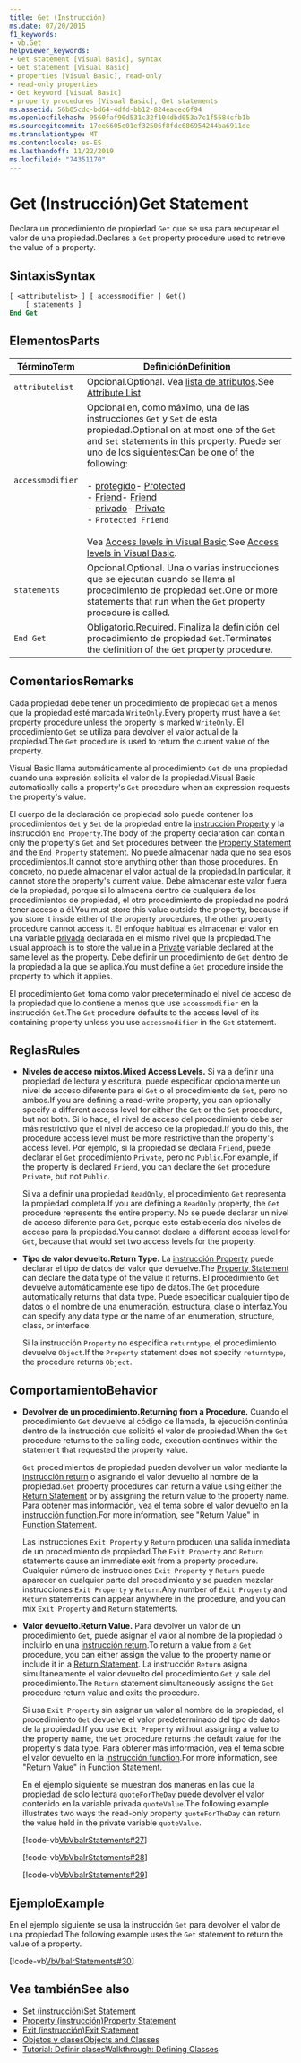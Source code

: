 ```yaml
---
title: Get (Instrucción)
ms.date: 07/20/2015
f1_keywords:
- vb.Get
helpviewer_keywords:
- Get statement [Visual Basic], syntax
- Get statement [Visual Basic]
- properties [Visual Basic], read-only
- read-only properties
- Get keyword [Visual Basic]
- property procedures [Visual Basic], Get statements
ms.assetid: 56b05cdc-bd64-4dfd-bb12-824eacec6f94
ms.openlocfilehash: 9560faf90d531c32f104dbd053a7c1f5584cfb1b
ms.sourcegitcommit: 17ee6605e01ef32506f8fdc686954244ba6911de
ms.translationtype: MT
ms.contentlocale: es-ES
ms.lasthandoff: 11/22/2019
ms.locfileid: "74351170"
---
```

# <a name="get-statement"></a><span data-ttu-id="15ede-102">Get (Instrucción)</span><span class="sxs-lookup"><span data-stu-id="15ede-102">Get Statement</span></span>
<span data-ttu-id="15ede-103">Declara un procedimiento de propiedad `Get` que se usa para recuperar el valor de una propiedad.</span><span class="sxs-lookup"><span data-stu-id="15ede-103">Declares a `Get` property procedure used to retrieve the value of a property.</span></span>  
  
## <a name="syntax"></a><span data-ttu-id="15ede-104">Sintaxis</span><span class="sxs-lookup"><span data-stu-id="15ede-104">Syntax</span></span>  
  
```vb  
[ <attributelist> ] [ accessmodifier ] Get()  
    [ statements ]  
End Get  
```  
  
## <a name="parts"></a><span data-ttu-id="15ede-105">Elementos</span><span class="sxs-lookup"><span data-stu-id="15ede-105">Parts</span></span>  
  
|<span data-ttu-id="15ede-106">Término</span><span class="sxs-lookup"><span data-stu-id="15ede-106">Term</span></span>|<span data-ttu-id="15ede-107">Definición</span><span class="sxs-lookup"><span data-stu-id="15ede-107">Definition</span></span>|  
|---|---|  
|`attributelist`|<span data-ttu-id="15ede-108">Opcional.</span><span class="sxs-lookup"><span data-stu-id="15ede-108">Optional.</span></span> <span data-ttu-id="15ede-109">Vea [lista de atributos](../../../visual-basic/language-reference/statements/attribute-list.md).</span><span class="sxs-lookup"><span data-stu-id="15ede-109">See [Attribute List](../../../visual-basic/language-reference/statements/attribute-list.md).</span></span>|  
|`accessmodifier`|<span data-ttu-id="15ede-110">Opcional en, como máximo, una de las instrucciones `Get` y `Set` de esta propiedad.</span><span class="sxs-lookup"><span data-stu-id="15ede-110">Optional on at most one of the `Get` and `Set` statements in this property.</span></span> <span data-ttu-id="15ede-111">Puede ser uno de los siguientes:</span><span class="sxs-lookup"><span data-stu-id="15ede-111">Can be one of the following:</span></span><br /><br /> <span data-ttu-id="15ede-112">-   [protegido](../../../visual-basic/language-reference/modifiers/protected.md)</span><span class="sxs-lookup"><span data-stu-id="15ede-112">-   [Protected](../../../visual-basic/language-reference/modifiers/protected.md)</span></span><br /><span data-ttu-id="15ede-113">-   [Friend](../../../visual-basic/language-reference/modifiers/friend.md)</span><span class="sxs-lookup"><span data-stu-id="15ede-113">-   [Friend](../../../visual-basic/language-reference/modifiers/friend.md)</span></span><br /><span data-ttu-id="15ede-114">-   [privado](../../../visual-basic/language-reference/modifiers/private.md)</span><span class="sxs-lookup"><span data-stu-id="15ede-114">-   [Private](../../../visual-basic/language-reference/modifiers/private.md)</span></span><br />-   `Protected Friend`<br /><br /> <span data-ttu-id="15ede-115">Vea [Access levels in Visual Basic](../../../visual-basic/programming-guide/language-features/declared-elements/access-levels.md).</span><span class="sxs-lookup"><span data-stu-id="15ede-115">See [Access levels in Visual Basic](../../../visual-basic/programming-guide/language-features/declared-elements/access-levels.md).</span></span>|  
|`statements`|<span data-ttu-id="15ede-116">Opcional.</span><span class="sxs-lookup"><span data-stu-id="15ede-116">Optional.</span></span> <span data-ttu-id="15ede-117">Una o varias instrucciones que se ejecutan cuando se llama al procedimiento de propiedad `Get`.</span><span class="sxs-lookup"><span data-stu-id="15ede-117">One or more statements that run when the `Get` property procedure is called.</span></span>|  
|`End Get`|<span data-ttu-id="15ede-118">Obligatorio.</span><span class="sxs-lookup"><span data-stu-id="15ede-118">Required.</span></span> <span data-ttu-id="15ede-119">Finaliza la definición del procedimiento de propiedad `Get`.</span><span class="sxs-lookup"><span data-stu-id="15ede-119">Terminates the definition of the `Get` property procedure.</span></span>|  
  
## <a name="remarks"></a><span data-ttu-id="15ede-120">Comentarios</span><span class="sxs-lookup"><span data-stu-id="15ede-120">Remarks</span></span>  
 <span data-ttu-id="15ede-121">Cada propiedad debe tener un procedimiento de propiedad `Get` a menos que la propiedad esté marcada `WriteOnly`.</span><span class="sxs-lookup"><span data-stu-id="15ede-121">Every property must have a `Get` property procedure unless the property is marked `WriteOnly`.</span></span> <span data-ttu-id="15ede-122">El procedimiento `Get` se utiliza para devolver el valor actual de la propiedad.</span><span class="sxs-lookup"><span data-stu-id="15ede-122">The `Get` procedure is used to return the current value of the property.</span></span>  
  
 <span data-ttu-id="15ede-123">Visual Basic llama automáticamente al procedimiento `Get` de una propiedad cuando una expresión solicita el valor de la propiedad.</span><span class="sxs-lookup"><span data-stu-id="15ede-123">Visual Basic automatically calls a property's `Get` procedure when an expression requests the property's value.</span></span>  
  
 <span data-ttu-id="15ede-124">El cuerpo de la declaración de propiedad solo puede contener los procedimientos `Get` y `Set` de la propiedad entre la [instrucción Property](../../../visual-basic/language-reference/statements/property-statement.md) y la instrucción `End Property`.</span><span class="sxs-lookup"><span data-stu-id="15ede-124">The body of the property declaration can contain only the property's `Get` and `Set` procedures between the [Property Statement](../../../visual-basic/language-reference/statements/property-statement.md) and the `End Property` statement.</span></span> <span data-ttu-id="15ede-125">No puede almacenar nada que no sea esos procedimientos.</span><span class="sxs-lookup"><span data-stu-id="15ede-125">It cannot store anything other than those procedures.</span></span> <span data-ttu-id="15ede-126">En concreto, no puede almacenar el valor actual de la propiedad.</span><span class="sxs-lookup"><span data-stu-id="15ede-126">In particular, it cannot store the property's current value.</span></span> <span data-ttu-id="15ede-127">Debe almacenar este valor fuera de la propiedad, porque si lo almacena dentro de cualquiera de los procedimientos de propiedad, el otro procedimiento de propiedad no podrá tener acceso a él.</span><span class="sxs-lookup"><span data-stu-id="15ede-127">You must store this value outside the property, because if you store it inside either of the property procedures, the other property procedure cannot access it.</span></span> <span data-ttu-id="15ede-128">El enfoque habitual es almacenar el valor en una variable [privada](../../../visual-basic/language-reference/modifiers/private.md) declarada en el mismo nivel que la propiedad.</span><span class="sxs-lookup"><span data-stu-id="15ede-128">The usual approach is to store the value in a [Private](../../../visual-basic/language-reference/modifiers/private.md) variable declared at the same level as the property.</span></span> <span data-ttu-id="15ede-129">Debe definir un procedimiento de `Get` dentro de la propiedad a la que se aplica.</span><span class="sxs-lookup"><span data-stu-id="15ede-129">You must define a `Get` procedure inside the property to which it applies.</span></span>  
  
 <span data-ttu-id="15ede-130">El procedimiento `Get` toma como valor predeterminado el nivel de acceso de la propiedad que lo contiene a menos que use `accessmodifier` en la instrucción `Get`.</span><span class="sxs-lookup"><span data-stu-id="15ede-130">The `Get` procedure defaults to the access level of its containing property unless you use `accessmodifier` in the `Get` statement.</span></span>  
  
## <a name="rules"></a><span data-ttu-id="15ede-131">Reglas</span><span class="sxs-lookup"><span data-stu-id="15ede-131">Rules</span></span>  
  
- <span data-ttu-id="15ede-132">**Niveles de acceso mixtos.**</span><span class="sxs-lookup"><span data-stu-id="15ede-132">**Mixed Access Levels.**</span></span> <span data-ttu-id="15ede-133">Si va a definir una propiedad de lectura y escritura, puede especificar opcionalmente un nivel de acceso diferente para el `Get` o el procedimiento de `Set`, pero no ambos.</span><span class="sxs-lookup"><span data-stu-id="15ede-133">If you are defining a read-write property, you can optionally specify a different access level for either the `Get` or the `Set` procedure, but not both.</span></span> <span data-ttu-id="15ede-134">Si lo hace, el nivel de acceso del procedimiento debe ser más restrictivo que el nivel de acceso de la propiedad.</span><span class="sxs-lookup"><span data-stu-id="15ede-134">If you do this, the procedure access level must be more restrictive than the property's access level.</span></span> <span data-ttu-id="15ede-135">Por ejemplo, si la propiedad se declara `Friend`, puede declarar el `Get` procedimiento `Private`, pero no `Public`.</span><span class="sxs-lookup"><span data-stu-id="15ede-135">For example, if the property is declared `Friend`, you can declare the `Get` procedure `Private`, but not `Public`.</span></span>  
  
     <span data-ttu-id="15ede-136">Si va a definir una propiedad `ReadOnly`, el procedimiento `Get` representa la propiedad completa.</span><span class="sxs-lookup"><span data-stu-id="15ede-136">If you are defining a `ReadOnly` property, the `Get` procedure represents the entire property.</span></span> <span data-ttu-id="15ede-137">No se puede declarar un nivel de acceso diferente para `Get`, porque esto establecería dos niveles de acceso para la propiedad.</span><span class="sxs-lookup"><span data-stu-id="15ede-137">You cannot declare a different access level for `Get`, because that would set two access levels for the property.</span></span>  
  
- <span data-ttu-id="15ede-138">**Tipo de valor devuelto.**</span><span class="sxs-lookup"><span data-stu-id="15ede-138">**Return Type.**</span></span> <span data-ttu-id="15ede-139">La [instrucción Property](../../../visual-basic/language-reference/statements/property-statement.md) puede declarar el tipo de datos del valor que devuelve.</span><span class="sxs-lookup"><span data-stu-id="15ede-139">The [Property Statement](../../../visual-basic/language-reference/statements/property-statement.md) can declare the data type of the value it returns.</span></span> <span data-ttu-id="15ede-140">El procedimiento `Get` devuelve automáticamente ese tipo de datos.</span><span class="sxs-lookup"><span data-stu-id="15ede-140">The `Get` procedure automatically returns that data type.</span></span> <span data-ttu-id="15ede-141">Puede especificar cualquier tipo de datos o el nombre de una enumeración, estructura, clase o interfaz.</span><span class="sxs-lookup"><span data-stu-id="15ede-141">You can specify any data type or the name of an enumeration, structure, class, or interface.</span></span>  
  
     <span data-ttu-id="15ede-142">Si la instrucción `Property` no especifica `returntype`, el procedimiento devuelve `Object`.</span><span class="sxs-lookup"><span data-stu-id="15ede-142">If the `Property` statement does not specify `returntype`, the procedure returns `Object`.</span></span>  
  
## <a name="behavior"></a><span data-ttu-id="15ede-143">Comportamiento</span><span class="sxs-lookup"><span data-stu-id="15ede-143">Behavior</span></span>  
  
- <span data-ttu-id="15ede-144">**Devolver de un procedimiento.**</span><span class="sxs-lookup"><span data-stu-id="15ede-144">**Returning from a Procedure.**</span></span> <span data-ttu-id="15ede-145">Cuando el procedimiento `Get` devuelve al código de llamada, la ejecución continúa dentro de la instrucción que solicitó el valor de propiedad.</span><span class="sxs-lookup"><span data-stu-id="15ede-145">When the `Get` procedure returns to the calling code, execution continues within the statement that requested the property value.</span></span>  
  
     <span data-ttu-id="15ede-146">`Get` procedimientos de propiedad pueden devolver un valor mediante la [instrucción return](../../../visual-basic/language-reference/statements/return-statement.md) o asignando el valor devuelto al nombre de la propiedad.</span><span class="sxs-lookup"><span data-stu-id="15ede-146">`Get` property procedures can return a value using either the [Return Statement](../../../visual-basic/language-reference/statements/return-statement.md) or by assigning the return value to the property name.</span></span> <span data-ttu-id="15ede-147">Para obtener más información, vea el tema sobre el valor devuelto en la [instrucción function](../../../visual-basic/language-reference/statements/function-statement.md).</span><span class="sxs-lookup"><span data-stu-id="15ede-147">For more information, see "Return Value" in [Function Statement](../../../visual-basic/language-reference/statements/function-statement.md).</span></span>  
  
     <span data-ttu-id="15ede-148">Las instrucciones `Exit Property` y `Return` producen una salida inmediata de un procedimiento de propiedad.</span><span class="sxs-lookup"><span data-stu-id="15ede-148">The `Exit Property` and `Return` statements cause an immediate exit from a property procedure.</span></span> <span data-ttu-id="15ede-149">Cualquier número de instrucciones `Exit Property` y `Return` puede aparecer en cualquier parte del procedimiento y se pueden mezclar instrucciones `Exit Property` y `Return`.</span><span class="sxs-lookup"><span data-stu-id="15ede-149">Any number of `Exit Property` and `Return` statements can appear anywhere in the procedure, and you can mix `Exit Property` and `Return` statements.</span></span>  
  
- <span data-ttu-id="15ede-150">**Valor devuelto.**</span><span class="sxs-lookup"><span data-stu-id="15ede-150">**Return Value.**</span></span> <span data-ttu-id="15ede-151">Para devolver un valor de un procedimiento `Get`, puede asignar el valor al nombre de la propiedad o incluirlo en una [instrucción return](../../../visual-basic/language-reference/statements/return-statement.md).</span><span class="sxs-lookup"><span data-stu-id="15ede-151">To return a value from a `Get` procedure, you can either assign the value to the property name or include it in a [Return Statement](../../../visual-basic/language-reference/statements/return-statement.md).</span></span> <span data-ttu-id="15ede-152">La instrucción `Return` asigna simultáneamente el valor devuelto del procedimiento `Get` y sale del procedimiento.</span><span class="sxs-lookup"><span data-stu-id="15ede-152">The `Return` statement simultaneously assigns the `Get` procedure return value and exits the procedure.</span></span>  
  
     <span data-ttu-id="15ede-153">Si usa `Exit Property` sin asignar un valor al nombre de la propiedad, el procedimiento `Get` devuelve el valor predeterminado del tipo de datos de la propiedad.</span><span class="sxs-lookup"><span data-stu-id="15ede-153">If you use `Exit Property` without assigning a value to the property name, the `Get` procedure returns the default value for the property's data type.</span></span> <span data-ttu-id="15ede-154">Para obtener más información, vea el tema sobre el valor devuelto en la [instrucción function](../../../visual-basic/language-reference/statements/function-statement.md).</span><span class="sxs-lookup"><span data-stu-id="15ede-154">For more information, see "Return Value" in [Function Statement](../../../visual-basic/language-reference/statements/function-statement.md).</span></span>  
  
     <span data-ttu-id="15ede-155">En el ejemplo siguiente se muestran dos maneras en las que la propiedad de solo lectura `quoteForTheDay` puede devolver el valor contenido en la variable privada `quoteValue`.</span><span class="sxs-lookup"><span data-stu-id="15ede-155">The following example illustrates two ways the read-only property `quoteForTheDay` can return the value held in the private variable `quoteValue`.</span></span>  
  
     [!code-vb[VbVbalrStatements#27](~/samples/snippets/visualbasic/VS_Snippets_VBCSharp/VbVbalrStatements/VB/Class1.vb#27)]  
  
     [!code-vb[VbVbalrStatements#28](~/samples/snippets/visualbasic/VS_Snippets_VBCSharp/VbVbalrStatements/VB/Class1.vb#28)]  
  
     [!code-vb[VbVbalrStatements#29](~/samples/snippets/visualbasic/VS_Snippets_VBCSharp/VbVbalrStatements/VB/Class1.vb#29)]  
  
## <a name="example"></a><span data-ttu-id="15ede-156">Ejemplo</span><span class="sxs-lookup"><span data-stu-id="15ede-156">Example</span></span>  
 <span data-ttu-id="15ede-157">En el ejemplo siguiente se usa la instrucción `Get` para devolver el valor de una propiedad.</span><span class="sxs-lookup"><span data-stu-id="15ede-157">The following example uses the `Get` statement to return the value of a property.</span></span>  
  
 [!code-vb[VbVbalrStatements#30](~/samples/snippets/visualbasic/VS_Snippets_VBCSharp/VbVbalrStatements/VB/Class1.vb#30)]  
  
## <a name="see-also"></a><span data-ttu-id="15ede-158">Vea también</span><span class="sxs-lookup"><span data-stu-id="15ede-158">See also</span></span>

- [<span data-ttu-id="15ede-159">Set (instrucción)</span><span class="sxs-lookup"><span data-stu-id="15ede-159">Set Statement</span></span>](../../../visual-basic/language-reference/statements/set-statement.md)
- [<span data-ttu-id="15ede-160">Property (instrucción)</span><span class="sxs-lookup"><span data-stu-id="15ede-160">Property Statement</span></span>](../../../visual-basic/language-reference/statements/property-statement.md)
- [<span data-ttu-id="15ede-161">Exit (instrucción)</span><span class="sxs-lookup"><span data-stu-id="15ede-161">Exit Statement</span></span>](../../../visual-basic/language-reference/statements/exit-statement.md)
- [<span data-ttu-id="15ede-162">Objetos y clases</span><span class="sxs-lookup"><span data-stu-id="15ede-162">Objects and Classes</span></span>](../../../visual-basic/programming-guide/language-features/objects-and-classes/index.md)
- [<span data-ttu-id="15ede-163">Tutorial: Definir clases</span><span class="sxs-lookup"><span data-stu-id="15ede-163">Walkthrough: Defining Classes</span></span>](../../../visual-basic/programming-guide/language-features/objects-and-classes/walkthrough-defining-classes.md)
